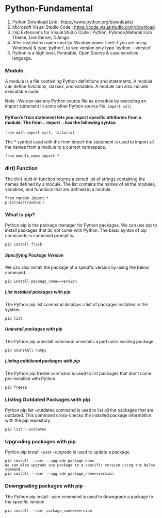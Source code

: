 # Python-Fundamental


1. Python Download Link : https://www.python.org/downloads/
2. Microsoft Visual Studio Code : https://code.visualstudio.com/download
3. Imp Extensions for Visual Studio Code : Python, Pylance,Material Icon Theme, Live Server, DJango
4. After installation open cmd (or Window power shell if you are using Windows) & type 'python', to see version only type 'python --version'
5. Python is a high level, Poratable, Open Source & case sensitive language.

### Module
A module is a file containing Python definitions and statements. A module can define functions, classes, and variables. A module can also include executable code.  

Note : We can use any Python source file as a module by executing an import statement in some other Python source file. 
```import calc```
#### Python’s from statement lets you import specific attributes from a module. The from .. import .. has the following syntax:
```diff
from math import sqrt, factorial
```
The * symbol used with the from import the statement is used to import all the names from a module to a current namespace.
```
from module_name import *
```
### dir() Function
The dir() built-in function returns a sorted list of strings containing the names defined by a module. The list contains the names of all the modules, variables, and functions that are defined in a module.
```
from random import *
print(dir(random))
```

### What is pip?
Python pip is the package manager for Python packages. We can use pip to install packages that do not come with Python. The basic syntax of pip commands in command prompt is: 
```
pip install flask
```
##### Specifying Package Version
We can also install the package of a specific version by using the below command.
```
pip install package_name==version
```
##### List installed packages with pip
The Python pip list command displays a list of packages installed in the system. 
```
pip list
```
##### Uninstall packages with pip
The Python pip uninstall command uninstalls a particular existing package. 
```
pip uninstall numpy
```
##### Listing additional packages with pip
The Python pip freeze command is used to list packages that don’t come pre-installed with Python. 
```
pip freeze
```
### Listing Outdated Packages with pip
Python pip list –outdated command is used to list all the packages that are outdated. This command cross-checks the installed package information with the pip repository.
```
pip list --outdated
```
### Upgrading packages with pip
Python pip install –user –upgrade is used to update a package.
```
pip install --user --upgrade package_name
We can also upgrade any package to a specific version using the below command.
pip install --user --upgrade package_name==version
```
### Downgrading packages with pip
The Python pip install –user command is used to downgrade a package to the specific version.
```
pip install --user package_name==version
```
